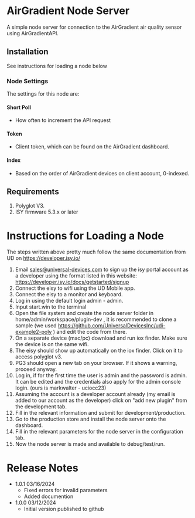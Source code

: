
# AirGradient Node Server

A simple node server for connection to the AirGradient air quality sensor using AirGradientAPI.

## Installation
See instructions for loading a node below

### Node Settings
The settings for this node are:

#### Short Poll
   * How often to increment the API request
#### Token
   * Client token, which can be found on the AirGradient dashboard.

#### Index
   * Based on the order of AirGradient devices on client account, 0-indexed.


## Requirements

1. Polyglot V3.
2. ISY firmware 5.3.x or later

# Instructions for Loading a Node 

The steps written above pretty much follow the same documentation from UD on https://developer.isy.io/ 
1. Email sales@universal-devices.com to sign up the isy portal account as a developer using the format listed in this website: https://developer.isy.io/docs/getstarted/signup
2. Connect the eisy to wifi using the UD Mobile app.
3. Connect the eisy to a monitor and keyboard.
4. Log in using the default login admin - admin.
5. Input start.win to the terminal 
6. Open the file system and create the node server folder in home/admin/workspace/plugin-dev , it is recommended to clone a sample (we used https://github.com/UniversalDevicesInc/udi-example2-poly ) and edit the code from there.
7. On a separate device (mac/pc) download and run iox finder. Make sure the device is on the same wifi.
8. The eisy should show up automatically on the iox finder. Click on it to access polyglot v3.
9. PG3 should open a new tab on your browser. If it shows a warning, proceed anyway.
10. Log in, if for the first time the user is admin and the password is admin. It can be edited and the credentials also apply for the admin console login. (ours is markwalter - uciocc23)
11. Assuming the account is a developer account already (my email is added to our account as the developer) click on "add new plugin" from the development tab.
12. Fill in the relevant information and submit for development/production.
13. Go to the production store and install the node server onto the dashboard.
14. Fill in the relevant parameters for the node server in the configuration tab.
15. Now the node server is made and available to debug/test/run.



# Release Notes

- 1.0.1 03/16/2024
   - Fixed errors for invalid parameters
   - Added documention
- 1.0.0 03/12/2024
   - Initial version published to github
